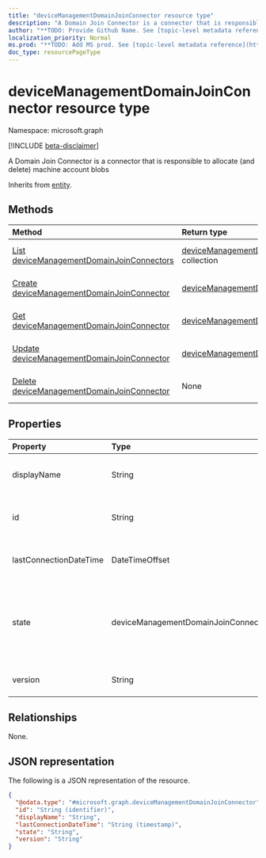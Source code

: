 ```yaml
---
title: "deviceManagementDomainJoinConnector resource type"
description: "A Domain Join Connector is a connector that is responsible to allocate (and delete) machine account blobs"
author: "**TODO: Provide Github Name. See [topic-level metadata reference](https://msgo.azurewebsites.net/add/document/guidelines/metadata.html#topic-level-metadata)**"
localization_priority: Normal
ms.prod: "**TODO: Add MS prod. See [topic-level metadata reference](https://msgo.azurewebsites.net/add/document/guidelines/metadata.html#topic-level-metadata)**"
doc_type: resourcePageType
---
```


# deviceManagementDomainJoinConnector resource type

Namespace: microsoft.graph

[!INCLUDE [beta-disclaimer](../../includes/beta-disclaimer.md)]

A Domain Join Connector is a connector that is responsible to allocate (and delete) machine account blobs


Inherits from [entity](../resources/entity.md).

## Methods
|Method|Return type|Description|
|:---|:---|:---|
|[List deviceManagementDomainJoinConnectors](../api/devicemanagementdomainjoinconnector-list.md)|[deviceManagementDomainJoinConnector](../resources/devicemanagementdomainjoinconnector.md) collection|Get a list of the [deviceManagementDomainJoinConnector](../resources/devicemanagementdomainjoinconnector.md) objects and their properties.|
|[Create deviceManagementDomainJoinConnector](../api/devicemanagementdomainjoinconnector-create.md)|[deviceManagementDomainJoinConnector](../resources/devicemanagementdomainjoinconnector.md)|Create a new [deviceManagementDomainJoinConnector](../resources/devicemanagementdomainjoinconnector.md) object.|
|[Get deviceManagementDomainJoinConnector](../api/devicemanagementdomainjoinconnector-get.md)|[deviceManagementDomainJoinConnector](../resources/devicemanagementdomainjoinconnector.md)|Read the properties and relationships of a [deviceManagementDomainJoinConnector](../resources/devicemanagementdomainjoinconnector.md) object.|
|[Update deviceManagementDomainJoinConnector](../api/devicemanagementdomainjoinconnector-update.md)|[deviceManagementDomainJoinConnector](../resources/devicemanagementdomainjoinconnector.md)|Update the properties of a [deviceManagementDomainJoinConnector](../resources/devicemanagementdomainjoinconnector.md) object.|
|[Delete deviceManagementDomainJoinConnector](../api/devicemanagementdomainjoinconnector-delete.md)|None|Deletes a [deviceManagementDomainJoinConnector](../resources/devicemanagementdomainjoinconnector.md) object.|

## Properties
|Property|Type|Description|
|:---|:---|:---|
|displayName|String|The connector display name.|
|id|String|**TODO: Add Description** Inherited from [entity](../resources/entity.md).|
|lastConnectionDateTime|DateTimeOffset|Last time connector contacted Intune.|
|state|deviceManagementDomainJoinConnectorState|The connector state. Possible values are: `active`, `error`, `inactive`.|
|version|String|The version of the connector.|

## Relationships
None.

## JSON representation
The following is a JSON representation of the resource.
<!-- {
  "blockType": "resource",
  "keyProperty": "id",
  "@odata.type": "microsoft.graph.deviceManagementDomainJoinConnector",
  "baseType": "microsoft.graph.entity",
  "openType": false
}
-->
``` json
{
  "@odata.type": "#microsoft.graph.deviceManagementDomainJoinConnector",
  "id": "String (identifier)",
  "displayName": "String",
  "lastConnectionDateTime": "String (timestamp)",
  "state": "String",
  "version": "String"
}
```

